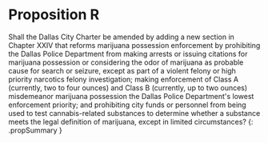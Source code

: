 # Proposition R

Shall the Dallas City Charter be amended by adding a new section in Chapter XXIV that reforms marijuana possession enforcement by prohibiting the Dallas Police Department from making arrests or issuing citations for marijuana possession or considering the odor of marijuana as probable cause for search or seizure, except as part of a violent felony or high priority narcotics felony investigation; making enforcement of Class A (currently, two to four ounces) and Class B (currently, up to two ounces) misdemeanor marijuana possession the Dallas Police Department's lowest enforcement priority; and prohibiting city funds or personnel from being used to test cannabis-related substances to determine whether a substance meets the legal definition of marijuana, except in limited circumstances?
{: .propSummary }
